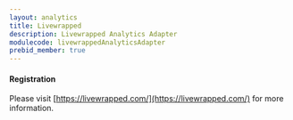 ```yaml
---
layout: analytics
title: Livewrapped
description: Livewrapped Analytics Adapter
modulecode: livewrappedAnalyticsAdapter
prebid_member: true
---
```


#### Registration

Please visit [https://livewrapped.com/](https://livewrapped.com/) for more information.

